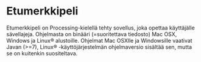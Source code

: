 # Etumerkkipeli

Etumerkkipeli on Processing-kielellä tehty sovellus, joka opettaa käyttäjälle sävellajeja. Ohjelmasta on binääri (=suoritettava tiedosto) Mac OSX, Windows ja Linux® alustoille. Ohjelmat Mac OSXlle ja Windowsille vaativat Javan (>=7), Linux® -käyttöjärjestelmän ohjelmaversio sisältää sen, mutta se on kuitenkin suositeltava.
